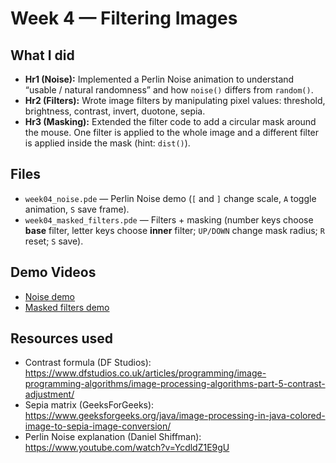 # Week 4 — Filtering Images

## What I did
- **Hr1 (Noise):** Implemented a Perlin Noise animation to understand “usable / natural randomness” and how `noise()` differs from `random()`.
- **Hr2 (Filters):** Wrote image filters by manipulating pixel values: threshold, brightness, contrast, invert, duotone, sepia.
- **Hr3 (Masking):** Extended the filter code to add a circular mask around the mouse. One filter is applied to the whole image and a different filter is applied inside the mask (hint: `dist()`).

## Files
- `week04_noise.pde` — Perlin Noise demo (`[` and `]` change scale, `A` toggle animation, `S` save frame).
- `week04_masked_filters.pde` — Filters + masking (number keys choose **base** filter, letter keys choose **inner** filter; `UP/DOWN` change mask radius; `R` reset; `S` save).

## Demo Videos
- [Noise demo](./week4-noise.mp4)
- [Masked filters demo](./week4-filters+masking.mp4)

## Resources used
- Contrast formula (DF Studios): https://www.dfstudios.co.uk/articles/programming/image-programming-algorithms/image-processing-algorithms-part-5-contrast-adjustment/
- Sepia matrix (GeeksForGeeks): https://www.geeksforgeeks.org/java/image-processing-in-java-colored-image-to-sepia-image-conversion/
- Perlin Noise explanation (Daniel Shiffman): https://www.youtube.com/watch?v=YcdldZ1E9gU

